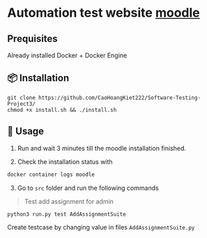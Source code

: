 # Automation test website [moodle](https://moodle.org/)

## Prequisites

Already installed Docker + Docker Engine

## 📦 Installation

```
git clone https://github.com/CaoHoangKiet222/Software-Testing-Project3/
chmod +x install.sh && ./install.sh
```

## 🚀 Usage

1. Run and wait 3 minutes till the moodle installation finished.

2. Check the installation status with

```sh
docker container logs moodle
```

3. Go to `src` folder and run the following commands

> Test add assignment for admin

```sh
python3 run.py test AddAssignmentSuite
```

Create testcase by changing value in files `AddAssignmentSuite.py`
